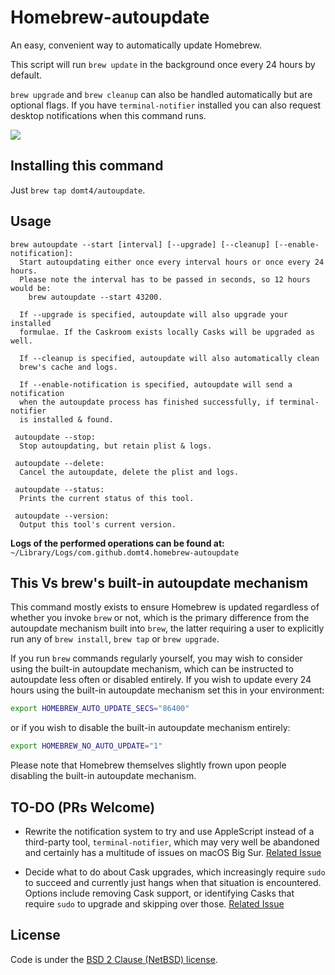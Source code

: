 # Homebrew-autoupdate

An easy, convenient way to automatically update Homebrew.

This script will run `brew update` in the background once every 24 hours by default.

`brew upgrade` and `brew cleanup` can also be handled automatically but
are optional flags. If you have `terminal-notifier` installed you can
also request desktop notifications when this command runs.

[![](https://imgs.xkcd.com/comics/update.png)](https://xkcd.com/1328/)

## Installing this command

Just `brew tap domt4/autoupdate`.

## Usage

```
brew autoupdate --start [interval] [--upgrade] [--cleanup] [--enable-notification]:
  Start autoupdating either once every interval hours or once every 24 hours.
  Please note the interval has to be passed in seconds, so 12 hours would be:
    brew autoupdate --start 43200.

  If --upgrade is specified, autoupdate will also upgrade your installed
  formulae. If the Caskroom exists locally Casks will be upgraded as well.

  If --cleanup is specified, autoupdate will also automatically clean
  brew's cache and logs.

  If --enable-notification is specified, autoupdate will send a notification
  when the autoupdate process has finished successfully, if terminal-notifier
  is installed & found.

 autoupdate --stop:
  Stop autoupdating, but retain plist & logs.

 autoupdate --delete:
  Cancel the autoupdate, delete the plist and logs.

 autoupdate --status:
  Prints the current status of this tool.

 autoupdate --version:
  Output this tool's current version.
```

**Logs of the performed operations can be found at:** `~/Library/Logs/com.github.domt4.homebrew-autoupdate`

## This Vs brew's built-in autoupdate mechanism

This command mostly exists to ensure Homebrew is updated regardless of whether
you invoke `brew` or not, which is the primary difference from the autoupdate
mechanism built into `brew`, the latter requiring a user to explicitly run
any of `brew install`, `brew tap` or `brew upgrade`.

If you run `brew` commands regularly yourself, you may wish to consider using
the built-in autoupdate mechanism, which can be instructed to autoupdate less
often or disabled entirely. If you wish to update every 24 hours using the
built-in autoupdate mechanism set this in your environment:

```bash
export HOMEBREW_AUTO_UPDATE_SECS="86400"
```

or if you wish to disable the built-in autoupdate mechanism entirely:

```bash
export HOMEBREW_NO_AUTO_UPDATE="1"
```

Please note that Homebrew themselves slightly frown upon people disabling
the built-in autoupdate mechanism.

## TO-DO (PRs Welcome)
* Rewrite the notification system to try and use AppleScript instead of a
third-party tool, `terminal-notifier`, which may very well be abandoned and
certainly has a multitude of issues on macOS Big Sur.
[Related Issue](https://github.com/DomT4/homebrew-autoupdate/issues/25)

* Decide what to do about Cask upgrades, which increasingly require `sudo`
to succeed and currently just hangs when that situation is encountered. Options
include removing Cask support, or identifying Casks that require `sudo` to
upgrade and skipping over those.
[Related Issue](https://github.com/DomT4/homebrew-autoupdate/issues/35)

## License

Code is under the [BSD 2 Clause (NetBSD) license](https://github.com/DomT4/homebrew-autoupdate/blob/master/LICENSE).
